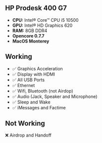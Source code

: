 ## HP Prodesk 400 G7

- **CPU:** Intel® Core™ CPU i5 10500
- **GPU:** Intel® HD Graphics 620
- **RAM:** 8GB DDR4
- **Opencore 0.7.7**
- **MacOS Monterey**

## Working

- ✅ Graphics Acceleration
- ✅ Display with HDMI
- ✅ All USB Ports
- ✅ Ethernet
- ✅ Wifi, Bluetooth (not Airdop)
- ✅ Audio (Jack, Speaker and Microphone)
- ✅ Sleep and Wake
- ✅ iMessages and Factime

## Not Working

❌ Airdrop and Handoff
